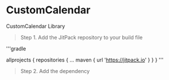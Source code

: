 # CustomCalendar
CustomCalendar Library

> Step 1. Add the JitPack repository to your build file

'''gradle

allprojects {
		repositories {
			...
			maven { url 'https://jitpack.io' }
		}
	}
  '''
  
 > Step 2. Add the dependency
  

